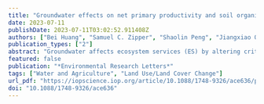 ```yaml
---
title: "Groundwater effects on net primary productivity and soil organic carbon: a global analysis"
date: 2023-07-11
publishDate: 2023-07-11T03:02:52.911408Z
authors: ["Bei Huang", "Samuel C. Zipper", "Shaolin Peng", "Jiangxiao Qiu"]
publication_types: ["2"]
abstract: "Groundwater affects ecosystem services (ES) by altering critical zone ecohydrological and biogeochemical processes. Previous research has demonstrated significant and nonlinear impacts of shallow groundwater on ES regionally, but it remains unclear how groundwater affects ES at the global scale and how such effects respond to environmental factors. Here, we investigated global patterns of groundwater relationships with two ES indicators—net primary productivity (NPP) and soil organic carbon (SOC)—and analyzed underlying factors that mediated groundwater influences. We quantitatively compared multiple high-resolution (∼1 km) global datasets to characterize water table depth (WTD), NPP and SOC, and performed spatial simultaneous autoregressive modeling to test how selected predictors altered WTD-NPP and WTD-SOC relationships. Our results show widespread significant WTD-NPP correlations (61.5% of all basins globally) and WTD-SOC correlations (64.7% of basins globally). Negative WTD-NPP correlations, in which NPP decreased with rising groundwater, were more common than positive correlations (62.4% vs. 37.6%). However, positive WTD-SOC relationships, in which SOC increased with rising groundwater, were slightly more common (53.1%) than negative relationships (46.9%). Climate and land use (e.g., vegetation extent) were dominant factors mediating WTD-NPP and WTD-SOC relationships, whereas topography, soil type and irrigation were also significant factors yet with lesser effects. Climate also significantly constrained WTD-NPP and WTD-SOC relationships, suggesting stronger WTD-NPP and WTD-SOC relationships with increasing temperature. Our results highlight that the relationship of groundwater with ES such as NPP and SOC are spatially extensive at the global scale and are likely to be susceptible to ongoing and future climate and land-use changes."
featured: false
publication: "*Environmental Research Letters*"
tags: ["Water and Agriculture", "Land Use/Land Cover Change"]
url_pdf: "https://iopscience.iop.org/article/10.1088/1748-9326/ace636/pdf"
doi: "10.1088/1748-9326/ace636"
---
```



